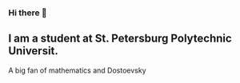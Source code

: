 ### Hi there 👋
## I am a student at St. Petersburg Polytechnic Universit.
A big fan of mathematics and Dostoevsky

